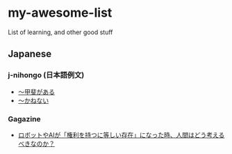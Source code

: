 # my-awesome-list
List of learning, and other good stuff

## Japanese
### j-nihongo (日本語例文)
* [〜甲斐がある](http://j-nihongo.com/kaigaaru/)
* [～かねない](http://j-nihongo.com/kanenai/)
### Gagazine
* [ロボットやAIが「権利を持つに等しい存在」になった時、人間はどう考えるべきなのか？](http://gigazine.net/news/20170227-robot-rights/)
